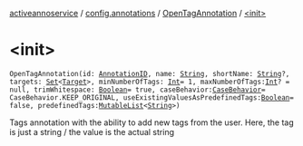 [activeannoservice](../../index.md) / [config.annotations](../index.md) / [OpenTagAnnotation](index.md) / [&lt;init&gt;](./-init-.md)

# &lt;init&gt;

`OpenTagAnnotation(id: `[`AnnotationID`](../-annotation-i-d.md)`, name: `[`String`](https://kotlinlang.org/api/latest/jvm/stdlib/kotlin/-string/index.html)`, shortName: `[`String`](https://kotlinlang.org/api/latest/jvm/stdlib/kotlin/-string/index.html)`?, targets: `[`Set`](https://kotlinlang.org/api/latest/jvm/stdlib/kotlin.collections/-set/index.html)`<`[`Target`](../-target.md)`>, minNumberOfTags: `[`Int`](https://kotlinlang.org/api/latest/jvm/stdlib/kotlin/-int/index.html)` = 1, maxNumberOfTags: `[`Int`](https://kotlinlang.org/api/latest/jvm/stdlib/kotlin/-int/index.html)`? = null, trimWhitespace: `[`Boolean`](https://kotlinlang.org/api/latest/jvm/stdlib/kotlin/-boolean/index.html)` = true, caseBehavior: `[`CaseBehavior`](../-case-behavior/index.md)` = CaseBehavior.KEEP_ORIGINAL, useExistingValuesAsPredefinedTags: `[`Boolean`](https://kotlinlang.org/api/latest/jvm/stdlib/kotlin/-boolean/index.html)` = false, predefinedTags: `[`MutableList`](https://kotlinlang.org/api/latest/jvm/stdlib/kotlin.collections/-mutable-list/index.html)`<`[`String`](https://kotlinlang.org/api/latest/jvm/stdlib/kotlin/-string/index.html)`>)`

Tags annotation with the ability to add new tags from the user. Here, the tag is just a string / the value is the actual string

